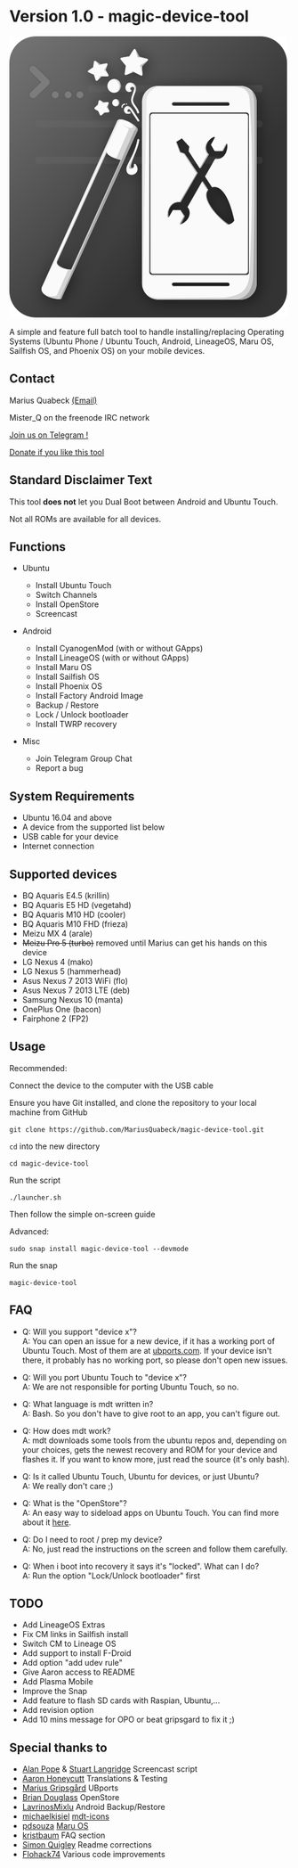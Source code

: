 # Version 1.0 - magic-device-tool

![alt text](https://raw.githubusercontent.com/MariusQuabeck/magic-device-tool/master/mdt.png "magic-device-tool logo")

A simple and feature full batch tool to handle installing/replacing Operating Systems (Ubuntu Phone / Ubuntu Touch, Android, LineageOS, Maru OS, Sailfish OS, and Phoenix OS) on your mobile devices.

## Contact

Marius Quabeck [(Email)](mailto:marius.quabeck@ubuntu.com?subject=magic-device-tool)

Mister_Q on the freenode IRC network

[Join us on Telegram !](https://t.me/joinchat/AAAAAAiC4TS0ba_TVbQ55g)

[Donate if you like this tool](http://paypal.me/MisterQ)

## Standard Disclaimer Text
This tool **does not** let you Dual Boot between Android and Ubuntu Touch.

Not all ROMs are available for all devices.

Functions
---
- Ubuntu
  - Install Ubuntu Touch
  - Switch Channels
  - Install OpenStore
  - Screencast

- Android
  - Install CyanogenMod (with or without GApps)
  - Install LineageOS (with or without GApps)
  - Install Maru OS
  - Install Sailfish OS
  - Install Phoenix OS
  - Install Factory Android Image
  - Backup / Restore
  - Lock / Unlock bootloader
  - Install TWRP recovery

- Misc
  - Join Telegram Group Chat
  - Report a bug


System Requirements
----
- Ubuntu 16.04 and above
- A device from the supported list below
- USB cable for your device
- Internet connection

Supported devices
----

- BQ Aquaris E4.5 (krillin)
- BQ Aquaris E5 HD (vegetahd)
- BQ Aquaris M10 HD (cooler)
- BQ Aquaris M10 FHD (frieza)
- Meizu MX 4 (arale)
- ~~Meizu Pro 5 (turbo)~~ removed until Marius can get his hands on this device
- LG Nexus 4 (mako)
- LG Nexus 5 (hammerhead)
- Asus Nexus 7 2013 WiFi (flo)
- Asus Nexus 7 2013 LTE (deb)
- Samsung Nexus 10 (manta)
- OnePlus One (bacon)
- Fairphone 2 (FP2)


Usage
-----

Recommended:

Connect the device to the computer with the USB cable

Ensure you have Git installed, and clone the repository to your local machine from GitHub
```
git clone https://github.com/MariusQuabeck/magic-device-tool.git
```
`cd` into the new directory
```
cd magic-device-tool
```
Run the script
```
./launcher.sh
```
Then follow the simple on-screen guide

Advanced:

```
sudo snap install magic-device-tool --devmode
```
Run the snap
```
magic-device-tool
```

FAQ
---
- Q: Will you support "device x"?     
  A: You can open an issue for a new device, if it has a working port of Ubuntu Touch. Most of them are at [ubports.com](https://ubports.com/). If your device isn't there, it probably has no working port, so please don't open new issues.

- Q: Will you port Ubuntu Touch to "device x"?     
  A: We are not responsible for porting Ubuntu Touch, so no.

- Q: What language is mdt written in?    
  A: Bash. So you don't have to give root to an app, you can't figure out.

- Q: How does mdt work?    
  A: mdt downloads some tools from the ubuntu repos and, depending on your choices, gets the newest recovery and ROM for your device and flashes it. If you want to know more, just read the source (it's only bash).

- Q: Is it called Ubuntu Touch, Ubuntu for devices, or just Ubuntu?   
  A: We really don't care ;)

- Q: What is the "OpenStore"?   
  A: An easy way to sideload apps on Ubuntu Touch. You can find more about it [here](https://open.uappexplorer.com/app/openstore.openstore-team).   

- Q: Do I need to root / prep my device?  
  A: No, just read the instructions on the screen and follow them carefully.

- Q: When i boot into recovery it says it's "locked". What can I do?  
  A: Run the option "Lock/Unlock bootloader" first

TODO
------
- Add LineageOS Extras
- Fix CM links in Sailfish install
- Switch CM to Lineage OS
- Add support to install F-Droid
- Add option "add udev rule"
- Give Aaron access to README
- Add Plasma Mobile
- Improve the Snap
- Add feature to flash SD cards with Raspian, Ubuntu,...
- Add revision option
- Add 10 mins message for OPO or beat gripsgard to fix it ;)


Special thanks to
---
- [Alan Pope](https://github.com/popey) & [Stuart Langridge](https://github.com/stuartlangridge) Screencast script
- [Aaron Honeycutt](https://github.com/ahoneybun) Translations & Testing
- [Marius Gripsgård](https://github.com/mariogrip) UBports
- [Brian Douglass](https://github.com/bhdouglass) OpenStore
- [LavrinosMixlu](https://github.com/LavrinosMixlu) Android Backup/Restore
- [michaelkisiel](https://github.com/michaelkisiel) [mdt-icons](https://github.com/michaelkisiel/mdt-icons)
- [pdsouza](https://github.com/pdsouza) [Maru OS](https://github.com/maruos/maruos)
- [kristbaum](https://github.com/kristbaum) FAQ section
- [Simon Quigley](https://github.com/tsimonq2) Readme corrections
- [Flohack74](https://github.com/Flohack74) Various code improvements
